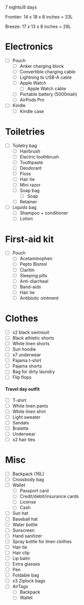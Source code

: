 7 nights/8 days

Frontier: 14 x 18 x 8 inches = 33L

Breeze: 17 x 13 x 8 inches = 29L

# Electronics
- [ ] Pouch
	- [ ] Anker charging block
	- [ ] Convertible charging cable
	- [ ] Lightning to USB-A cable
	- [ ] Apple Watch
		- [ ] Apple Watch cable
	- [ ] Portable battery (5000mah)
	- [ ] AirPods Pro
- [ ] Kindle 
	- [ ] Kindle case
# Toiletries
- [ ] Toiletry bag
	- [ ] Hairbrush
	- [ ] Electric toothbrush 
	- [ ] Toothpaste
	- [ ] Deodorant
	- [ ] Floss
	- [ ] Hair tie
	- [ ] Mini razor
	- [ ] Soap bag
		- [ ] Soap
	- [ ] Retainer 
- [ ] Liquids bag
	- [ ] Shampoo + conditioner
	- [ ] Lotion
# First-aid kit
- [ ] Pouch
	- [ ] Acetaminophen
	- [ ] Pepto Bismol
	- [ ] Claritin 
	- [ ] Sleeping pills
	- [ ] Anti-diarrheal
	- [ ] Band-aids
	- [ ] Hair tie
	- [ ] Antibiotic ointment
# Clothes
- [ ] x2 black swimsuit
- [ ] Black athletic shorts
- [ ] White linen shorts
- [ ] Sun hoodie
- [ ] x7 underwear
- [ ] Pajama t-shirt
- [ ] Pajama shorts
- [ ] Bag for dirty laundry
- [ ] Flip flops
#### Travel day outfit
- [ ] T-shirt 
- [ ] White linen pants
- [ ] White linen shirt
- [ ] Light sweater
- [ ] Sandals
- [ ] Bralette
- [ ] Underwear
- [ ] x2 hair ties 
# Misc
- [ ] Backpack (16L)
- [ ] Crossbody bag
- [ ] Wallet
	- [ ] Passport card
	- [ ] Credit/debit/insurance cards
	- [ ] License
	- [ ] Cash
- [ ] Sun hat
- [ ] Baseball hat
- [ ] Water bottle
- [ ] Sunscreen
- [ ] Hand sanitizer
- [ ] Spray bottle for linen clothes
- [ ] Hair tie
- [ ] Hair clip
- [ ] Lip balm
- [ ] Extra glasses
- [ ] Pen
- [ ] Foldable bag
- [ ] x3 Ziplock bags 
- [ ] AirTags
	- [ ] Backpack
	- [ ] Wallet 
